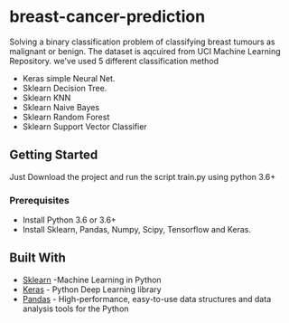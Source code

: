 # breast-cancer-prediction
Solving a binary classification problem of classifying breast tumours as malignant or benign. The dataset is aqcuired from UCI Machine Learning Repository. 
we've used 5 different classification method

* Keras simple Neural Net.
* Sklearn Decision Tree.
* Sklearn KNN
* Sklearn Naive Bayes
* Sklearn Random Forest
* Sklearn Support Vector Classifier


## Getting Started

Just Download the project and run the script train.py using python 3.6+

### Prerequisites

* Install Python 3.6 or 3.6+
* Install Sklearn, Pandas, Numpy, Scipy, Tensorflow and Keras.

## Built With

* [Sklearn](http://scikit-learn.org/stable/) -Machine Learning in Python
* [Keras](https://keras.io/) - Python Deep Learning library
* [Pandas](https://pandas.pydata.org/) - High-performance, easy-to-use data structures and data analysis tools for the Python




